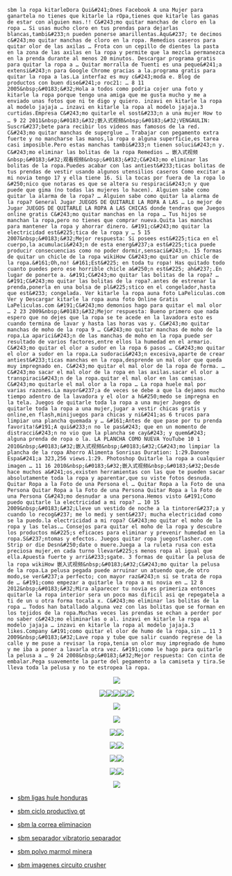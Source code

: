 
```
sbm la ropa kitarleDora Qui&#241;Ones Facebook A una Mujer para ganartela no tienes que kitarle la rOpa,tienes que kitarle las ganas de estar con alguien mas.!! C&#243;mo quitar manchas de cloro en la ropa … Si usas mucho cloro en tus prendas para dejarlas blancas,tambi&#233;n pueden ponerse amarillentas.Aqu&#237; te decimos c&#243;mo quitar manchas de cloro en la ropa. Remedios caseros para quitar olor de las axilas … Frota con un cepillo de dientes la pasta en la zona de las axilas en la ropa y permite que la mezcla permanezca en la prenda durante al menos 20 minutos. Descargar programa gratis para quitar la ropa a … Quitar morralla de Tuenti es una peque&#241;a extensi&#243;n para Google Chrome gracias a la.programa gratis para quitar la ropa a las.La interfaz es muy c&#243;moda e. Blog de productos con buen dise&#241;o roc21: … 8 11 2005&nbsp;&#0183;&#32;Hola a todos como podria cojer una foto y kitarle la ropa porque tengo una amiga que me gusta mucho y me a enviado unas fotos que ni te digo y quiero. inzavi en kitarle la ropa al modelo jajaja … inzavi en kitarle la ropa al modelo jajaja.3 curtidas.Empresa C&#243;mo quitarle el sost&#233;n a una mujer How to … 9 22 2011&nbsp;&#0183;&#32;嵌入式视频&nbsp;&#0183;&#32;VENGAULIN: Suscr&#237;bete para recibir los videos mas famosos de la red. C&#243;mo quitar manchas de superglue … Trabajar con pegamento extra fuerte y no mancharse las manos,la ropa o alguna superficie,es tarea casi imposible.Pero estas manchas tambi&#233;n tienen soluci&#243;n y. C&#243;mo eliminar las bolitas de la ropa Remedios … 嵌入式视频&nbsp;&#0183;&#32;观看视频&nbsp;&#0183;&#32;C&#243;mo eliminar las bolitas de la ropa.Puedes acabar con las antiest&#233;ticas bolitas de tus prendas de vestir usando algunos utensilios caseros Como excitar a mi novia tengo 17 y ella tiene 16. Si la tocas por fuera de la ropa lo &#250;nico que notaras es que se altera su respiraci&#243;n y que puede que gima (no todas las mujeres lo hacen). Alguien sabe como quitar la alarma de la ropa? … Alguien sabe como quitar la alarma de la ropa? General Jugar JUEGOS DE QUITARLE LA ROPA A LAS … Lo mejor de Jugar JUEGOS DE QUITARLE LA ROPA A LAS CHICAS donde tendras que Juegos online gratis C&#243;mo quitar manchas en la ropa … Tus hijos se manchan la ropa,pero no tienes que comprar nueva.Quita las manchas para mantener la ropa y ahorrar dinero. &#191;c&#243;mo quitar la electricidad est&#225;tica de la ropa y … 5 15 2007&nbsp;&#0183;&#32;Mejor respuesta: Si posees est&#225;tica en el cuerpo,la acumulaci&#243;n de esta energ&#237;a est&#225;tica puede producir consecuencias como no poder dormir,sensaci&#243;n. 15 formas de quitar un chicle de la ropa wikiHow C&#243;mo quitar un chicle de la ropa.&#161;Oh,no! &#161;Est&#225; en toda tu ropa! Has quitado todo cuanto puedes pero ese horrible chicle a&#250;n est&#225; ah&#237;.En lugar de ponerte a. &#191;C&#243;mo quitar las bolitas de la ropa? … &#191;C&#243;mo quitar las bolitas de la ropa?.antes de estrenar la prenda,ponerla en una bolsa de pl&#225;stico en el congelador,hasta que est&#233; congelada. Ver kitarle la ropa auna foto LaPeliculas.com Ver y Descargar kitarle la ropa auna foto Online Gratis LaPeliculas.com &#191;C&#243;mo demonios hago para quitar el mal olor … 2 23 2009&nbsp;&#0183;&#32;Mejor respuesta: Bueno primero que nada espero que no dejes que la ropa se te acede en la lavadora esto es cuando termina de lavar y hasta las horas vas y. C&#243;mo quitar manchas de moho de la ropa 9 … C&#243;mo quitar manchas de moho de la ropa.La aparici&#243;n de las manchas de moho en la ropa puede ser resultado de varios factores,entre ellos la humedad en el armario. C&#243;mo quitar el olor a sudor en la ropa 6 pasos … C&#243;mo quitar el olor a sudor en la ropa.La sudoraci&#243;n excesiva,aparte de crear antiest&#233;ticas manchas en la ropa,desprende un mal olor que queda muy impregnado en. C&#243;mo quitar el mal olor de la ropa de forma. … C&#243;mo sacar el mal olor de la ropa en las axilas.sacar el olor a transpiraci&#243;n de la ropa.quitar el mal olor en las camisas. C&#243;mo quitarle el mal olor a la ropa … La ropa huele mal por varias razones.La mayor&#237;a de veces se debe a que la dejamos mucho tiempo adentro de la lavadora y el olor a h&#250;medo se impregna en la tela. Juegos de quitarle toda la ropa a una mujer Juegos de quitarle toda la ropa a una mujer,jugar a vestir chicas gratis y online,en flash,minijuegos para chicas y ni&#241;as 6 trucos para limpiar una plancha quemada y … &#161;Antes de que pase por tu prenda favorita!&#191;A qui&#233;n no le pas&#243; que en un momento de distracci&#243;n no vio que la plancha se cay&#243; y quem&#243; alguna prenda de ropa o la. LA PLANCHA COMO NUEVA YouTube 10 1 2010&nbsp;&#0183;&#32;嵌入式视频&nbsp;&#0183;&#32;C&#243;mo limpiar la plancha de la ropa Ahorro Alimenta Sonrisas Duration: 1:29.Danone Espa&#241;a 323,256 views.1:29. Photoshop Quitarle la ropa a cualquier imagen … 11 16 2010&nbsp;&#0183;&#32;嵌入式视频&nbsp;&#0183;&#32;Desde hace muchos a&#241;os,existen herramientas con las que te pueden sacar absolutamente toda la ropa y aparentar,que su viste fotos desnuda. Quitar Ropa a la Foto de una Persona el … Quitar Ropa a la Foto de una Persona Quitar Ropa a la Foto de una Persona Quitar Ropa a la Foto de una Persona C&#243;mo desnudar a una persona.Hemos visto &#191;Como puedo quitarle la electricidad a mi ropa? … 10 15 2009&nbsp;&#0183;&#32;Lleve un vestido de noche a la tintorer&#237;a y cuando lo recog&#237; me lo medi y sent&#237; mucha electricidad como se la puedo.la electricidad a mi ropa? C&#243;mo quitar el moho de la ropa y las telas.… Consejos para quitar el moho de la ropa y descubre los productos m&#225;s eficaces para eliminar y prevenir humedad en la ropa.S&#237;ntomas y efectos. Juegos quitar ropa juegosflasher.com Strip or die Desn&#250;date o muere.Juega a la ruleta rusa con esta preciosa mujer,en cada turno llevar&#225;s menos ropa al igual que ella.Apuesta fuerte y arri&#233;sgate. 3 formas de quitar la pelusa de la ropa wikiHow 嵌入式视频&nbsp;&#0183;&#32;C&#243;mo quitar la pelusa de la ropa.La pelusa pegada puede arruinar un atuendo que,de otro modo,se ver&#237;a perfecto; con mayor raz&#243;n si se trata de ropa de … &#191;como empezar a quitarle la ropa a mi novia en … 12 8 2012&nbsp;&#0183;&#32;Mira alparecer tu novia es primeriza entonces quitarle la ropa interior sera un poco mas dificil asi qe repegatela a ti de un u otra forma tocala x. C&#243;mo eliminar las bolitas de la ropa … Todos han batallado alguna vez con las bolitas que se forman en los tejidos de la ropa.Muchas veces las prendas se echan a perder por no saber c&#243;mo eliminarlas o al. inzavi en kitarle la ropa al modelo jajaja … inzavi en kitarle la ropa al modelo jajaja.3 likes.Company &#191;como quitar el olor de humo de la ropa,sin … 11 3 2009&nbsp;&#0183;&#32;Lave ropa y tube que salir cuando regrese de la calle y me puse a revisar la ropa,tenia un olor muy impregnado de humo y me iba a poner a lavarla otra vez. &#191;como le hago para quitarle la pelusa a … 9 24 2008&nbsp;&#0183;&#32;Mejor respuesta: Con cinta de embalar.Pega suavemente la parte del pegamento a la camiseta y tira.Se lleva toda la pelusa y no te estropea la ropa. 
```

<div align="center">

<a href="https://es-crusher.shibang-china.com/github&k=sbm+la+ropa+kitarle"><img src="https://static.shibang-china.com/es/crusher/logo.jpg"></a>

<a href="https://es-crusher.shibang-china.com/github&k=sbm+la+ropa+kitarle"><img src="https://static.shibang-china.com/es/crusher/index.jpg"></a><a href="https://es-crusher.shibang-china.com/material.htmlgithub&k=sbm+la+ropa+kitarle"><img src="https://static.shibang-china.com/es/crusher/material.jpg"></a><a href="https://es-crusher.shibang-china.com/application.htmlgithub&k=sbm+la+ropa+kitarle"><img src="https://static.shibang-china.com/es/crusher/application.jpg"></a><a href="https://es-crusher.shibang-china.com/aboutus.htmlgithub&k=sbm+la+ropa+kitarle"><img src="https://static.shibang-china.com/es/crusher/aboutus.jpg"></a><a href="https://es-crusher.shibang-china.com/contact.htmlgithub&k=sbm+la+ropa+kitarle"><img src="https://static.shibang-china.com/es/crusher/contact.jpg"></a>

<a href="https://es-crusher.shibang-china.com/github&k=sbm+la+ropa+kitarle"><img src="https://static.shibang-china.com/es/crusher/banner.jpg"></a>

<a href="https://swt.shibang-china.com/github&k=sbm+la+ropa+kitarle"><img src="https://static.shibang-china.com/es/crusher/text.jpg"></a>

<a href="https://swt.shibang-china.com/github&k=sbm+la+ropa+kitarle"><img src="https://static.shibang-china.com/es/crusher/chat.jpg"></a><a href="https://es-crusher.shibang-china.com/contact.htmlgithub&k=sbm+la+ropa+kitarle"><img src="https://static.shibang-china.com/es/crusher/message.jpg"></a>

<a href="https://es-crusher.shibang-china.com/products/pe.htmlgithub&k=sbm+la+ropa+kitarle"><img src="https://static.shibang-china.com/es/crusher/pe.jpg"></a><a href="https://es-crusher.shibang-china.com/products/pf.htmlgithub&k=sbm+la+ropa+kitarle"><img src="https://static.shibang-china.com/es/crusher/pf.jpg"></a>

<a href="https://es-crusher.shibang-china.com/products/hpt.htmlgithub&k=sbm+la+ropa+kitarle"><img src="https://static.shibang-china.com/es/crusher/hpt.jpg"></a><a href="https://es-crusher.shibang-china.com/products/vsi.htmlgithub&k=sbm+la+ropa+kitarle"><img src="https://static.shibang-china.com/es/crusher/vsi.jpg"></a>

<a href="https://es-crusher.shibang-china.com/products/klv.htmlgithub&k=sbm+la+ropa+kitarle"><img src="https://static.shibang-china.com/es/crusher/klv.jpg"></a><a href="https://es-crusher.shibang-china.com/products/portable.htmlgithub&k=sbm+la+ropa+kitarle"><img src="https://static.shibang-china.com/es/crusher/portable.jpg"></a>

<a href="https://swt.shibang-china.com/github&k=sbm+la+ropa+kitarle"><img src="https://static.shibang-china.com/es/crusher/case.jpg"></a>

</div>


* [sbm ligas hule honduras](sbm%20ligas%20hule%20honduras.md)

* [sbm ciclo productivo gt](sbm%20ciclo%20productivo%20gt.md)

* [sbm la correa eliminacion](sbm%20la%20correa%20eliminacion.md)

* [sbm separador vibratorio separador](sbm%20separador%20vibratorio%20separador.md)

* [sbm polvo marmol minera](sbm%20polvo%20marmol%20minera.md)

* [sbm imagenes circuito crusher](sbm%20imagenes%20circuito%20crusher.md)